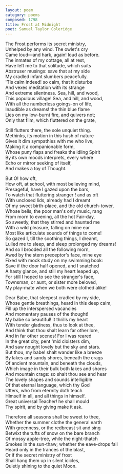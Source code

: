 ```yaml
---
layout: poem
category: poems
composed: 1798
title: Frost at Midnight
poet: Samuel Taylor Coleridge
---
```

The Frost performs its secret ministry,  
Unhelped by any wind. The owlet's cry  
Came loud—and hark, again! loud as before.   
The inmates of my cottage, all at rest,  
Have left me to that solitude, which suits  
Abstruser musings: save that at my side  
My cradled infant slumbers peacefully.  
'Tis calm indeed! so calm, that it disturbs  
And vexes meditation with its strange  
And extreme silentness. Sea, hill, and wood,  
This populous village! Sea, and hill, and wood,  
With all the numberless goings-on of life,  
Inaudible as dreams! the thin blue flame  
Lies on my low-burnt fire, and quivers not;   
Only that film, which fluttered on the grate,  

Still flutters there, the sole unquiet thing.  
Methinks, its motion in this hush of nature  
Gives it dim sympathies with me who live,  
Making it a companionable form,  
Whose puny flaps and freaks the idling Spirit  
By its own moods interprets, every where  
Echo or mirror seeking of itself,  
And makes a toy of Thought.  
  
But O! how oft,   
How oft, at school, with most believing mind,  
Presageful, have I gazed upon the bars,  
To watch that fluttering stranger ! and as oft  
With unclosed lids, already had I dreamt  
Of my sweet birth-place, and the old church-tower,  
Whose bells, the poor man's only music, rang  
From morn to evening, all the hot Fair-day,  
So sweetly, that they stirred and haunted me  
With a wild pleasure, falling on mine ear  
Most like articulate sounds of things to come!  
So gazed I, till the soothing things, I dreamt,  
Lulled me to sleep, and sleep prolonged my dreams!  
And so I brooded all the following morn,  
Awed by the stern preceptor's face, mine eye  
Fixed with mock study on my swimming book:  
Save if the door half opened, and I snatched   
A hasty glance, and still my heart leaped up,  
For still I hoped to see the stranger's face,  
Townsman, or aunt, or sister more beloved,  
My play-mate when we both were clothed alike!  
  
Dear Babe, that sleepest cradled by my side,  
Whose gentle breathings, heard in this deep calm,  
Fill up the intersperséd vacancies  
And momentary pauses of the thought!  
My babe so beautiful! it thrills my heart  
With tender gladness, thus to look at thee,  
And think that thou shalt learn far other lore,  
And in far other scenes! For I was reared  
In the great city, pent 'mid cloisters dim,  
And saw nought lovely but the sky and stars.  
But thou, my babe! shalt wander like a breeze  
By lakes and sandy shores, beneath the crags  
Of ancient mountain, and beneath the clouds,  
Which image in their bulk both lakes and shores  
And mountain crags: so shalt thou see and hear  
The lovely shapes and sounds intelligible  
Of that eternal language, which thy God  
Utters, who from eternity doth teach  
Himself in all, and all things in himself.  
Great universal Teacher! he shall mould  
Thy spirit, and by giving make it ask.  
  
Therefore all seasons shall be sweet to thee,  
Whether the summer clothe the general earth  
With greenness, or the redbreast sit and sing  
Betwixt the tufts of snow on the bare branch  
Of mossy apple-tree, while the night-thatch  
Smokes in the sun-thaw; whether the eave-drops fall  
Heard only in the trances of the blast,  
Or if the secret ministry of frost  
Shall hang them up in silent icicles,  
Quietly shining to the quiet Moon. 
